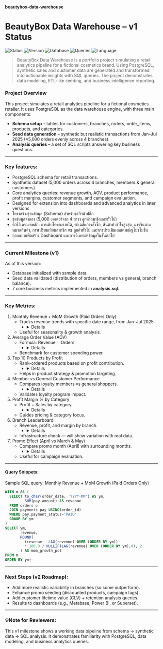 #### beautybox-data-warehouse
# BeautyBox Data Warehouse – v1 Status
![Status](https://img.shields.io/badge/status-in%20progress-yellow)
![Version](https://img.shields.io/badge/version-v1.0-blue)
![Database](https://img.shields.io/badge/database-PostgreSQL-336791?logo=postgresql)
![Queries](https://img.shields.io/badge/analysis-7%20SQL%20queries-brightgreen)
![Language](https://img.shields.io/badge/language-SQL-lightgrey)
> BeautyBox Data Warehouse is a portfolio project simulating a retail analytics pipeline for a fictional cosmetics brand. Using PostgreSQL, synthetic sales and customer data are generated and transformed into actionable insights with SQL queries. The project demonstrates data modeling, ETL-like seeding, and business intelligence reporting.

### Project Overview
This project simulates a retail analytics pipeline for a fictional cosmetics retailer. It uses PostgreSQL as the data warehouse engine, with three main components:
- **Schema setup** – tables for customers, branches, orders, order_items, products, and categories.
- **Seed data generation** – synthetic but realistic transactions from Jan–Jul 2025 (≈5,000 orders evenly across 4 branches).
- **Analysis queries** – a set of SQL scripts answering key business questions.
---
### Key features:
- PostgreSQL schema for retail transactions.
- Synthetic dataset (5,000 orders across 4 branches, members & general customers).
- Core analytics queries: revenue growth, AOV, product performance, profit margins, customer segments, and campaign evaluation.
- Designed for extension into dashboards and advanced analytics in later versions.
- โครงสร้างฐานข้อมูล (Schema) สำหรับธุรกิจค้าปลีก
- ชุดข้อมูลจำลอง (5,000 ออเดอร์จาก 4 สาขา ลูกค้าสมาชิกและทั่วไป)
- คิวรีวิเคราะห์หลัก: การเติบโตของรายได้, ค่าเฉลี่ยการสั่งซื้อ, สินค้าทำกำไรสูงสุด, มาร์จินตามหมวดสินค้า, การเปรียบเทียบสมาชิก vs ลูกค้าทั่วไป และการประเมินผลแคมเปญโปรโมชั่น
- ออกแบบเพื่อสร้าง Dashboard และการวิเคราะห์ข้อมูลในขั้นต่อไป
---
### Current Milestone (v1)
As of this version:
- Database initialized with sample data.
- Seed data validated (distribution of orders, members vs general, branch balance).
- 7 core business metrics implemented in **analysis.sql.**
---
### Key Metrics:
1. Monthly Revenue + MoM Growth (Paid Orders Only)
   - Tracks revenue trends with specific date range, from Jan–Jul 2025.
     - <details> Result: Revenue fluctuates between ~930K–1.07M, with natural ups/downs. </details>
   - Useful for seasonality & growth analysis.
2. Average Order Value (AOV)
   - Formula: Revenue ÷ Orders.
     - <details> Result: ~1,487 THB/order across all segments. </details>
   - Benchmark for customer spending power.
3. Top 10 Products by Profit
   - Rank-ordered products based on profit contribution.
     - <details> Result: Fragrances dominate the top, followed by skincare. </details>
   - Helps in product strategy & promotion targeting.
4. Member vs General Customer Performance
   - Compares loyalty members vs general shoppers.
     - <details> Result: Members = 34% of orders, slightly higher AOV (1491 vs 1486). </details>
   - Validates loyalty program impact.
5. Profit Margin % by Category
   - Profit ÷ Sales by category.
     - <details> Result: Fragrance ~46% (highest), Hair ~33% (lowest). </details>
   - Guides pricing & category focus.
6. Branch Leaderboard
   - Revenue, profit, and margin by branch.
     - <details> Result: 4 branches perform almost equally due to even seeding. </details>
   - Infrastructure check — will show variation with real data.
7. Promo Effect (April vs March & May)
   - Compare promo month (April) with surrounding months.
     - <details> Result: April dips to 993K, while Mar/May stay ~1.1M. </details>
   - Useful for campaign evaluation.
---
#### Query Snippets:
<summary> Sample SQL query: Monthly Revenue + MoM Growth (Paid Orders Only) </summary>

```sql
WITH m AS (
  SELECT to_char(order_date, 'YYYY-MM') AS ym,
         SUM(pay.amount) AS revenue
  FROM orders o
  JOIN payments pay USING(order_id)
  WHERE pay.payment_status='PAID'
  GROUP BY ym
)
SELECT ym,
       revenue,
       ROUND(
         (revenue - LAG(revenue) OVER (ORDER BY ym))
         * 100.0 / NULLIF(LAG(revenue) OVER (ORDER BY ym),0), 2
       ) AS mom_growth_pct
FROM m
ORDER BY ym; 
```
---

### Next Steps (v2 Roadmap):
- Add more realistic variability in branches (so some outperform).
- Enhance promo seeding (discounted products, campaign tags).
- Add customer lifetime value (CLV) + retention analysis queries.
- Results to dashboards (e.g., Metabase, Power BI, or Superset).
---
### 💡Note for Reviewers:
This v1 milestone shows a working data pipeline from schema → synthetic data → SQL analysis.
It demonstrates familiarity with PostgreSQL, data modeling, and business analytics queries.
